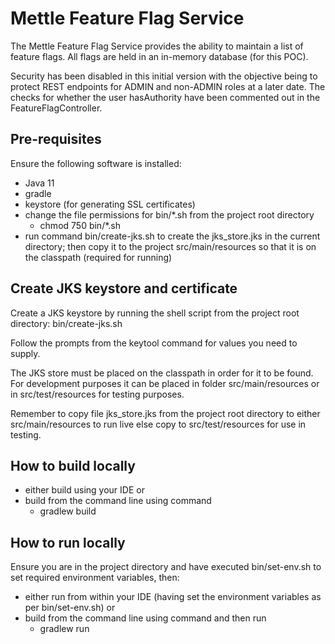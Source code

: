 # Mettle Feature Flag Service

The Mettle Feature Flag Service provides the ability to maintain a list of feature flags. All flags are held in an in-memory database (for this POC).

Security has been disabled in this initial version with the objective being to protect REST endpoints for ADMIN and non-ADMIN roles at a later date.
The checks for whether the user hasAuthority have been commented out in the FeatureFlagController.

## Pre-requisites

Ensure the following software is installed:
- Java 11
- gradle
- keystore (for generating SSL certificates)
- change the file permissions for bin/*.sh from the project root directory
  - chmod 750 bin/*.sh
- run command bin/create-jks.sh to create the jks_store.jks in the current directory; then copy it to the project src/main/resources so that it is on the classpath (required for running)

## Create JKS keystore and certificate

Create a JKS keystore by running the shell script from the project root directory:
  bin/create-jks.sh

Follow the prompts from the keytool command for values you need to supply.

The JKS store must be placed on the classpath in order for it to be found. For development purposes it can be 
placed in folder src/main/resources or in src/test/resources for testing purposes.

Remember to copy file jks_store.jks from the project root directory to either src/main/resources to run live else
copy to src/test/resources for use in testing.

## How to build locally
- either build using your IDE or
- build from the command line using command
  - gradlew build

## How to run locally
Ensure you are in the project directory and have executed bin/set-env.sh to set required environment variables, then:
- either run from within your IDE (having set the environment variables as per bin/set-env.sh) or
- build from the command line using command and then run
  - gradlew run
